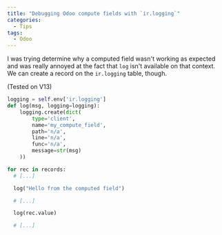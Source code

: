 ```yaml
---
title: "Debugging Odoo compute fields with `ir.logging`"
categories:
  - Tips
tags:
  - Odoo
---
```


I was trying determine why a computed field wasn't working as expected and was really annoyed at the fact that `log` isn't available on that context. 
We can create a record on the `ir.logging` table, though.

(Tested on V13)
```python
logging = self.env['ir.logging']
def log(msg, logging=logging):
	logging.create(dict(
		type='client',
		name='my_compute_field',
		path='n/a',
		line='n/a',
		func='n/a',
		message=str(msg)
	))

for rec in records:
  # [...]

  log("Hello from the computed field")

  # [...]

  log(rec.value)

  # [...]
```